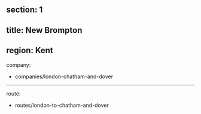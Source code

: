 section: 1
----
title: New Brompton
----
region: Kent
----
company:
- companies/london-chatham-and-dover
----
route:
- routes/london-to-chatham-and-dover
